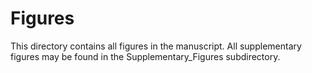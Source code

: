 # Figures

This directory contains all figures in the manuscript.  All supplementary figures may be found in the Supplementary_Figures subdirectory.
